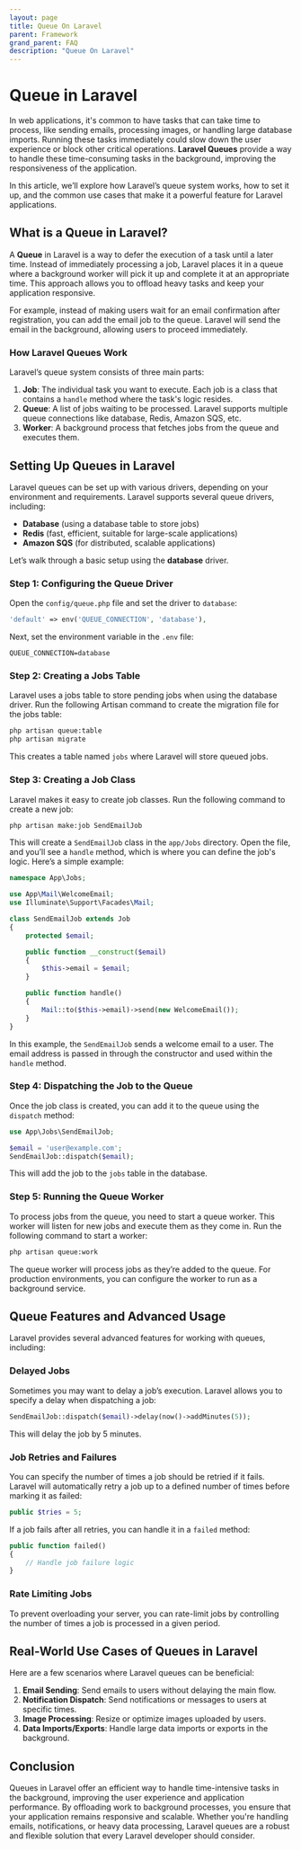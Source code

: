 ```yaml
---
layout: page
title: Queue On Laravel
parent: Framework
grand_parent: FAQ
description: "Queue On Laravel"
---
```


# Queue in Laravel

In web applications, it's common to have tasks that can take time to process, like sending emails, processing images, or handling large database imports. Running these tasks immediately could slow down the user experience or block other critical operations. **Laravel Queues** provide a way to handle these time-consuming tasks in the background, improving the responsiveness of the application.

In this article, we’ll explore how Laravel’s queue system works, how to set it up, and the common use cases that make it a powerful feature for Laravel applications.

## What is a Queue in Laravel?

A **Queue** in Laravel is a way to defer the execution of a task until a later time. Instead of immediately processing a job, Laravel places it in a queue where a background worker will pick it up and complete it at an appropriate time. This approach allows you to offload heavy tasks and keep your application responsive.

For example, instead of making users wait for an email confirmation after registration, you can add the email job to the queue. Laravel will send the email in the background, allowing users to proceed immediately.

### How Laravel Queues Work

Laravel’s queue system consists of three main parts:

1. **Job**: The individual task you want to execute. Each job is a class that contains a `handle` method where the task's logic resides.
2. **Queue**: A list of jobs waiting to be processed. Laravel supports multiple queue connections like database, Redis, Amazon SQS, etc.
3. **Worker**: A background process that fetches jobs from the queue and executes them.

## Setting Up Queues in Laravel

Laravel queues can be set up with various drivers, depending on your environment and requirements. Laravel supports several queue drivers, including:

- **Database** (using a database table to store jobs)
- **Redis** (fast, efficient, suitable for large-scale applications)
- **Amazon SQS** (for distributed, scalable applications)

Let’s walk through a basic setup using the **database** driver.

### Step 1: Configuring the Queue Driver

Open the `config/queue.php` file and set the driver to `database`:

```php
'default' => env('QUEUE_CONNECTION', 'database'),
```

Next, set the environment variable in the `.env` file:

```env
QUEUE_CONNECTION=database
```

### Step 2: Creating a Jobs Table

Laravel uses a jobs table to store pending jobs when using the database driver. Run the following Artisan command to create the migration file for the jobs table:

```bash
php artisan queue:table
php artisan migrate
```

This creates a table named `jobs` where Laravel will store queued jobs.

### Step 3: Creating a Job Class

Laravel makes it easy to create job classes. Run the following command to create a new job:

```bash
php artisan make:job SendEmailJob
```

This will create a `SendEmailJob` class in the `app/Jobs` directory. Open the file, and you’ll see a `handle` method, which is where you can define the job's logic. Here’s a simple example:

```php
namespace App\Jobs;

use App\Mail\WelcomeEmail;
use Illuminate\Support\Facades\Mail;

class SendEmailJob extends Job
{
    protected $email;

    public function __construct($email)
    {
        $this->email = $email;
    }

    public function handle()
    {
        Mail::to($this->email)->send(new WelcomeEmail());
    }
}
```

In this example, the `SendEmailJob` sends a welcome email to a user. The email address is passed in through the constructor and used within the `handle` method.

### Step 4: Dispatching the Job to the Queue

Once the job class is created, you can add it to the queue using the `dispatch` method:

```php
use App\Jobs\SendEmailJob;

$email = 'user@example.com';
SendEmailJob::dispatch($email);
```

This will add the job to the `jobs` table in the database.

### Step 5: Running the Queue Worker

To process jobs from the queue, you need to start a queue worker. This worker will listen for new jobs and execute them as they come in. Run the following command to start a worker:

```bash
php artisan queue:work
```

The queue worker will process jobs as they’re added to the queue. For production environments, you can configure the worker to run as a background service.

## Queue Features and Advanced Usage

Laravel provides several advanced features for working with queues, including:

### Delayed Jobs

Sometimes you may want to delay a job’s execution. Laravel allows you to specify a delay when dispatching a job:

```php
SendEmailJob::dispatch($email)->delay(now()->addMinutes(5));
```

This will delay the job by 5 minutes.

### Job Retries and Failures

You can specify the number of times a job should be retried if it fails. Laravel will automatically retry a job up to a defined number of times before marking it as failed:

```php
public $tries = 5;
```

If a job fails after all retries, you can handle it in a `failed` method:

```php
public function failed()
{
    // Handle job failure logic
}
```

### Rate Limiting Jobs

To prevent overloading your server, you can rate-limit jobs by controlling the number of times a job is processed in a given period.

## Real-World Use Cases of Queues in Laravel

Here are a few scenarios where Laravel queues can be beneficial:

1. **Email Sending**: Send emails to users without delaying the main flow.
2. **Notification Dispatch**: Send notifications or messages to users at specific times.
3. **Image Processing**: Resize or optimize images uploaded by users.
4. **Data Imports/Exports**: Handle large data imports or exports in the background.

## Conclusion

Queues in Laravel offer an efficient way to handle time-intensive tasks in the background, improving the user experience and application performance. By offloading work to background processes, you ensure that your application remains responsive and scalable. Whether you're handling emails, notifications, or heavy data processing, Laravel queues are a robust and flexible solution that every Laravel developer should consider.